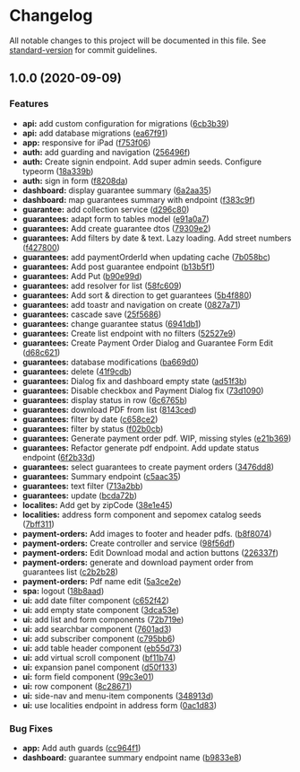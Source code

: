 # Changelog

All notable changes to this project will be documented in this file. See [standard-version](https://github.com/conventional-changelog/standard-version) for commit guidelines.

## 1.0.0 (2020-09-09)


### Features

* **api:** add custom configuration for migrations ([6cb3b39](https://bitbucket.org/arphase/innovatech/commit/6cb3b39a6598ca2fd899dc2453f896d087895b0e))
* **api:** add database migrations ([ea67f91](https://bitbucket.org/arphase/innovatech/commit/ea67f918fe6c6121c8931536d60c38c4cd20861b))
* **app:** responsive for iPad ([f753f06](https://bitbucket.org/arphase/innovatech/commit/f753f069a7540bf5d635a9d6b3ede684b5550bdd))
* **auth:** add guarding and navigation ([256496f](https://bitbucket.org/arphase/innovatech/commit/256496f4b98fb6efa55b24b45d499de2c9cf4709))
* **auth:** Create signin endpoint. Add super admin seeds. Configure typeorm ([18a339b](https://bitbucket.org/arphase/innovatech/commit/18a339b2bfae3ac67002ed0efb85e89c0a184465))
* **auth:** sign in form ([f8208da](https://bitbucket.org/arphase/innovatech/commit/f8208dab101583486d9fd7ceeac2336b4eba506a))
* **dashboard:** display guarantee summary ([6a2aa35](https://bitbucket.org/arphase/innovatech/commit/6a2aa35ac19b7f007d7b90168ca135b596c8d85c))
* **dashboard:** map guarantees summary with endpoint ([f383c9f](https://bitbucket.org/arphase/innovatech/commit/f383c9feae3f7e519a77951f10d806e0da124204))
* **guarantee:** add collection service ([d296c80](https://bitbucket.org/arphase/innovatech/commit/d296c806970b2cbecd1bf003d85ca854169b43ea))
* **guarantees:** adapt form to tables model ([e91a0a7](https://bitbucket.org/arphase/innovatech/commit/e91a0a7a0029859b64c465995582c83ed8f89df5))
* **guarantees:** Add create guarantee dtos ([79309e2](https://bitbucket.org/arphase/innovatech/commit/79309e23de968949e1dfda7958c5f6acd210d83b))
* **guarantees:** Add filters by date & text. Lazy loading. Add street numbers ([f427800](https://bitbucket.org/arphase/innovatech/commit/f4278008d9f69c0a277b1ec7a58e20144b8f9e25))
* **guarantees:** add paymentOrderId when updating cache ([7b058bc](https://bitbucket.org/arphase/innovatech/commit/7b058bc83fa54b90008157fca0024cfd2a9b57ad))
* **guarantees:** Add post guarantee endpoint ([b13b5f1](https://bitbucket.org/arphase/innovatech/commit/b13b5f13515bfce2874949edb9618e115fd7038b))
* **guarantees:** Add Put ([b90e99d](https://bitbucket.org/arphase/innovatech/commit/b90e99da7cdeb1acb661a6cb22cad0cc64c8f18d))
* **guarantees:** add resolver for list ([58fc609](https://bitbucket.org/arphase/innovatech/commit/58fc60956488d12d44a6c02c95dcbff4394340b3))
* **guarantees:** Add sort & direction to get guarantees ([5b4f880](https://bitbucket.org/arphase/innovatech/commit/5b4f88014f272df4d7d7f9a98865c8cba0139020))
* **guarantees:** add toastr and navigation on create ([0827a71](https://bitbucket.org/arphase/innovatech/commit/0827a71d375ee122180e1957aee978be9fdffd14))
* **guarantees:** cascade save ([25f5686](https://bitbucket.org/arphase/innovatech/commit/25f5686bafe4d97c6c4497210878b67649bedc71))
* **guarantees:** change guarantee status ([6941db1](https://bitbucket.org/arphase/innovatech/commit/6941db1af219029e30cdb151ddee704b1b5e1501))
* **guarantees:** Create list endpoint with no filters ([52527e9](https://bitbucket.org/arphase/innovatech/commit/52527e910f44cfa7a2c9dd1e406e8ee9337d3356))
* **guarantees:** Create Payment Order Dialog and Guarantee Form Edit ([d68c621](https://bitbucket.org/arphase/innovatech/commit/d68c621afb890fa41ea98ee2f5a91d1ba1c4573c))
* **guarantees:** database modifications ([ba669d0](https://bitbucket.org/arphase/innovatech/commit/ba669d090f5b945c024de7df79fdab25bf56fae2))
* **guarantees:** delete ([41f9cdb](https://bitbucket.org/arphase/innovatech/commit/41f9cdb5f7306139c5c323c9661ca6a4092ea2e6))
* **guarantees:** Dialog fix and dashboard empty state ([ad51f3b](https://bitbucket.org/arphase/innovatech/commit/ad51f3bac116efb5a977300edbd7fb8cfdb6af6a))
* **guarantees:** Disable checkbox and Payment Dialog fix ([73d1090](https://bitbucket.org/arphase/innovatech/commit/73d1090ac8517fd5c4062d88d8c2ca988a32b882))
* **guarantees:** display status in row ([6c6765b](https://bitbucket.org/arphase/innovatech/commit/6c6765bb2dc9c3b71bb0d41d664f367380607843))
* **guarantees:** download PDF from list ([8143ced](https://bitbucket.org/arphase/innovatech/commit/8143ced8897e0f84f94325aa2441b405c7618eef))
* **guarantees:** filter by date ([c658ce2](https://bitbucket.org/arphase/innovatech/commit/c658ce2924a35d2500850a05fff63e07a1af7c16))
* **guarantees:** filter by status ([f02b0cb](https://bitbucket.org/arphase/innovatech/commit/f02b0cb5c7efb72e02350e24fa28be23134225b0))
* **guarantees:** Generate payment order pdf. WIP, missing styles ([e21b369](https://bitbucket.org/arphase/innovatech/commit/e21b36942c6a1442efa1e3479061a4520e508ad6))
* **guarantees:** Refactor generate pdf endpoint. Add update status endpoint ([6f2b33d](https://bitbucket.org/arphase/innovatech/commit/6f2b33d75c548ca87efd52952d535b92a6cb7831))
* **guarantees:** select guarantees to create payment orders ([3476dd8](https://bitbucket.org/arphase/innovatech/commit/3476dd86eb36283323db6ab051c6373986e5e6c8))
* **guarantees:** Summary endpoint ([c5aac35](https://bitbucket.org/arphase/innovatech/commit/c5aac35ed582390a9c1a6083558df64440a55372))
* **guarantees:** text filter ([713a2bb](https://bitbucket.org/arphase/innovatech/commit/713a2bb16d68a7d1c40e863f374666be3b5fab0a))
* **guarantees:** update ([bcda72b](https://bitbucket.org/arphase/innovatech/commit/bcda72b647941ee7765428d3c26b287f4156c656))
* **localites:** Add get by zipCode ([38e1e45](https://bitbucket.org/arphase/innovatech/commit/38e1e452cae3fce8747ab1e647acc556cd4697bb))
* **localities:** address form component and sepomex catalog seeds ([7bff311](https://bitbucket.org/arphase/innovatech/commit/7bff311333cd2d38dd2686502c4ec796ef71f9c1))
* **payment-orders:** Add images to footer and header pdfs. ([b8f8074](https://bitbucket.org/arphase/innovatech/commit/b8f8074725f51b0929d4216fe1124827b299113e))
* **payment-orders:** Create controller and service ([98f56df](https://bitbucket.org/arphase/innovatech/commit/98f56dfa87706298426851836cac9c9b897c9c79))
* **payment-orders:** Edit Download modal and action buttons ([226337f](https://bitbucket.org/arphase/innovatech/commit/226337f676789848f078ec117c2129a48bacb3e9))
* **payment-orders:** generate and download payment order from guarantees list ([c2b2b28](https://bitbucket.org/arphase/innovatech/commit/c2b2b283813601877c4bbaf09066e5bf482e84e3))
* **payment-orders:** Pdf name edit ([5a3ce2e](https://bitbucket.org/arphase/innovatech/commit/5a3ce2ead535e0c308aea57d8dace95296c2b058))
* **spa:** logout ([18b8aad](https://bitbucket.org/arphase/innovatech/commit/18b8aadf5f93085f643b335cac807ae270b382d5))
* **ui:** add date filter component ([c652f42](https://bitbucket.org/arphase/innovatech/commit/c652f42a173f3015c650700efbfd95eeadb28f71))
* **ui:** add empty state component ([3dca53e](https://bitbucket.org/arphase/innovatech/commit/3dca53e850998359a947208810743946ef7d7d6c))
* **ui:** add list and form components ([72b719e](https://bitbucket.org/arphase/innovatech/commit/72b719e4f11194c1ffabeae788578a64aba39ad5))
* **ui:** add searchbar component ([7601ad3](https://bitbucket.org/arphase/innovatech/commit/7601ad32b8542afef8ca3452c9f4609ca3527c2f))
* **ui:** add subscriber component ([c795bb6](https://bitbucket.org/arphase/innovatech/commit/c795bb6f38d6e09faf1b239111a789da36557054))
* **ui:** add table header component ([eb55d73](https://bitbucket.org/arphase/innovatech/commit/eb55d739c8363fe8bdcf5c8ace6b36d1e9a6a8aa))
* **ui:** add virtual scroll component ([bf11b74](https://bitbucket.org/arphase/innovatech/commit/bf11b74a446db764a2cc03232a1f5d5d6181549f))
* **ui:** expansion panel component ([d50f133](https://bitbucket.org/arphase/innovatech/commit/d50f133f9e27b145a9c13d025a29d88fdd88f5c6))
* **ui:** form field component ([99c3e01](https://bitbucket.org/arphase/innovatech/commit/99c3e01be5d8e75d50edbf8a3614fc803736b904))
* **ui:** row component ([8c28671](https://bitbucket.org/arphase/innovatech/commit/8c286710cc45392a5587b1768a34b2f238e26505))
* **ui:** side-nav and menu-item components ([348913d](https://bitbucket.org/arphase/innovatech/commit/348913d876c54dde3906f6954f49c2b1b154a0cf))
* **ui:** use localities endpoint in address form ([0ac1d83](https://bitbucket.org/arphase/innovatech/commit/0ac1d83f0c4bd88b2c53e89bb0b1a532dfe33a57))


### Bug Fixes

* **app:** Add auth guards ([cc964f1](https://bitbucket.org/arphase/innovatech/commit/cc964f10191140bab83506353a3019229aa0f069))
* **dashboard:** guarantee summary endpoint name ([b9833e8](https://bitbucket.org/arphase/innovatech/commit/b9833e821f82b05db371348fad348949a15236ca))
